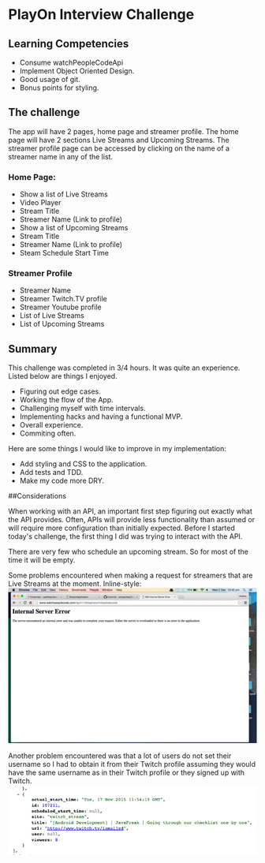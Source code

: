 # PlayOn Interview Challenge

## Learning Competencies
- Consume watchPeopleCodeApi
- Implement Object Oriented Design.
- Good usage of git.
- Bonus points for styling.

## The challenge

The app will have 2 pages, home page and streamer profile. The home page will have 2 sections Live Streams and Upcoming Streams. The streamer profile page can be accessed by clicking on the name of a streamer name in any of the list.

### Home Page:
- Show a list of Live Streams
- Video Player
- Stream Title
- Streamer Name (Link to profile)
- Show a list of Upcoming Streams
- Stream Title
- Streamer Name (Link to profile)
- Steam Schedule Start Time
### Streamer Profile
- Streamer Name
- Streamer Twitch.TV profile
- Streamer Youtube profile
- List of Live Streams
- List of Upcoming Streams

## Summary

This challenge was completed in 3/4 hours. It was quite an experience. Listed below are things I enjoyed.
- Figuring out edge cases.
- Working the flow of the App.
- Challenging myself with time intervals.
- Implementing hacks and having a functional MVP.
- Overall experience.
- Commiting often.

Here are some things I would like to improve in my implementation:
- Add styling and CSS to the application.
- Add tests and TDD.
- Make my code more DRY.


##Considerations

When working with an API, an important first step figuring out exactly what
the API provides. Often, APIs will provide less functionality than assumed or
will require more configuration than initially expected. Before I started
today's challenge, the first thing I did was trying to interact with the API.

There are very few who schedule an upcoming stream. So for most of the time it will be empty.

Some problems encountered when making a request for streamers that are Live Streams at the moment.
Inline-style:
![Server Error](https://github.com/ormaechea/StreamApplication/blob/master/app/assets/images/example-api-problem.png "mikedoescode was streaming live at the moment")



Another problem encountered was that a lot of users do not set their username so I had to obtain it from their Twitch profile assuming they would have the same username as in their Twitch profile or they signed up with Twitch.
![Null Endpoints](https://github.com/ormaechea/StreamApplication/blob/master/app/assets/images/null-endpoints.png "user value is set to null")

